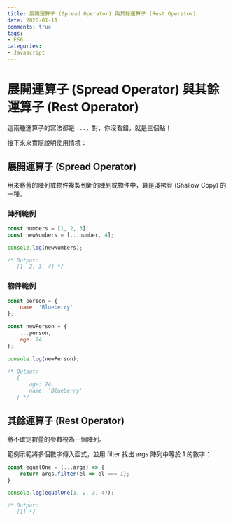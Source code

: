 ```yaml
---
title: 展開運算子 (Spread Operator) 與其餘運算子 (Rest Operator)
date: 2020-01-11
comments: true
tags: 
- ES6
categories: 
- Javascript
---
```


# 展開運算子 (Spread Operator) 與其餘運算子 (Rest Operator)

這兩種運算子的寫法都是 `...`，對，你沒看錯，就是三個點！

接下來來實際說明使用情境：

## 展開運算子 (Spread Operator)

用來將舊的陣列或物件複製到新的陣列或物件中，算是淺拷貝 (Shallow Copy) 的一種。

### 陣列範例

```js
const numbers = [1, 2, 3];
const newNumbers = [...number, 4];

console.log(newNumbers);

/* Output:
   [1, 2, 3, 4] */
```

### 物件範例

```js
const person = {
    name: 'Blueberry'
};

const newPerson = {
    ...person,
    age: 24
};

console.log(newPerson);

/* Output:
   {
       age: 24,
       name: 'Blueberry'
   } */
```

## 其餘運算子 (Rest Operator)

將不確定數量的參數視為一個陣列。

範例示範將多個數字傳入函式，並用 filter 找出 args 陣列中等於 1 的數字：

```js
const equalOne = (...args) => {
    return args.filter(el => el === 1);
}

console.log(equalOne(1, 2, 3, 4));

/* Output:
   [1] */
```